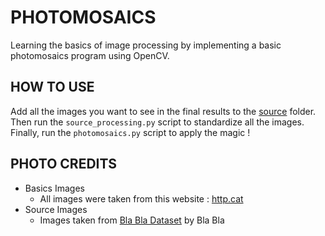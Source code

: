 # PHOTOMOSAICS

Learning the basics of image processing by implementing a basic photomosaics program using OpenCV.

## HOW TO USE

Add all the images you want to see in the final results to the [source](Source_Images) folder. <br>
Then run the `source_processing.py` script to standardize all the images. <br>
Finally, run the `photomosaics.py` script to apply the magic !

## PHOTO CREDITS

- Basics Images
    - All images were taken from this website : [http.cat](https://http.cat/)
- Source Images
    - Images taken from [Bla Bla Dataset](data.set) by Bla Bla